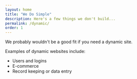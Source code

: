 ```yaml
---
layout: home
title: "We Do Simple"
description: Here's a few things we don't build...
permalink: /dynamic/
order: 1
---
```


We probably wouldn't be a good fit if you need a dynamic site. 

Examples of dynamic websites include: 
* Users and logins
* E-commerce
* Record keeping or data entry

